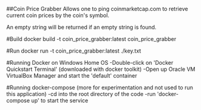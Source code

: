 ##Coin Price Grabber
Allows one to ping coinmarketcap.com to retrieve current 
coin prices by the coin's symbol.

An empty string will be returned if an empty string is found.

#Build
docker build -t coin_price_grabber:latest coin_price_grabber

#Run
docker run -t coin_price_grabber:latest ./key.txt

#Running Docker on Windows Home OS 
-Double-click on 'Docker Quickstart Terminal' (downloaded with docker toolkit)
-Open up Oracle VM VirtualBox Manager and start the 'default' container

#Running docker-compose (more for experimentation and not used to run this application)
-cd into the root directory of the code
-run 'docker-compose up' to start the service

